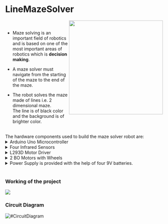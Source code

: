 # LineMazeSolver  
  
<img src="https://user-images.githubusercontent.com/106465753/233772553-5c6ba946-bc65-49b4-aa0e-75532f2c8a0b.jpg" width = "300px" align = "right">
<br>  

* Maze solving is an important field of robotics and is based on one of the most important areas of robotics which is **decision making**.  

* A maze solver must navigate from the starting of the maze to the end of the maze.  

* The robot solves the maze made of lines i.e. 2 dimensional maze.  
  The line is of black color and the background is of brighter color.  
  
<br>
The hardware components used to build the maze solver robot are:  
<details>
<summary>
Arduino Uno Microcontroller
</summary>
<img src="https://cdn.pixabay.com/photo/2017/03/23/12/32/arduino-2168193_1280.png" width = "400px">
</details>  

<details>
<summary>
Four Infrared Sensors
</summary>

<p float="left">
  <img src = "https://user-images.githubusercontent.com/106465753/233774920-99d2a88c-ee5e-4d4b-a74b-974919692b3a.jpg" width = "150px">
  <img src = "https://user-images.githubusercontent.com/106465753/233774920-99d2a88c-ee5e-4d4b-a74b-974919692b3a.jpg" width = "150px"> 
  <img src = "https://user-images.githubusercontent.com/106465753/233774920-99d2a88c-ee5e-4d4b-a74b-974919692b3a.jpg" width = "150px">
  <img src = "https://user-images.githubusercontent.com/106465753/233774920-99d2a88c-ee5e-4d4b-a74b-974919692b3a.jpg" width = "150px">
</p>

</details>
  
<details>
<summary>
L293D Motor Driver
</summary>
<img src="https://user-images.githubusercontent.com/106465753/233774630-8d0e14cb-935c-407b-b8d7-909305f31827.jpg" width = "400px">
</details>  

<details>
<summary>
2 BO Motors with Wheels
</summary>
<img src="https://user-images.githubusercontent.com/106465753/233774712-86a2903f-6395-43bf-9a30-953166699a2d.jpg" width = "400px">
</details>  

<details>
<summary>
Power Supply is provided with the help of four 9V batteries.
</summary>

<p float="left">
  <img src = "https://cdn.pixabay.com/photo/2018/10/12/05/12/stack-3741469_1280.png" width = "150px">
  <img src = "https://cdn.pixabay.com/photo/2018/10/12/05/12/stack-3741469_1280.png" width = "150px">
  <img src = "https://cdn.pixabay.com/photo/2018/10/12/05/12/stack-3741469_1280.png" width = "150px">
  <img src = "https://cdn.pixabay.com/photo/2018/10/12/05/12/stack-3741469_1280.png" width = "150px">
</p>

</details>
  
<br>

<h3><b>Working of the project</b></h3>  
<img src = "https://user-images.githubusercontent.com/106465753/233775915-1cc22dea-1173-4332-873f-e06b2c72f2bd.gif">
  
  
<h3><b>Circuit Diagram</b></h3>    
<img src="https://user-images.githubusercontent.com/106465753/234349891-d321a73b-b81f-455b-9166-561ce5f6112b.png" alt="#CircuitDiagram">
